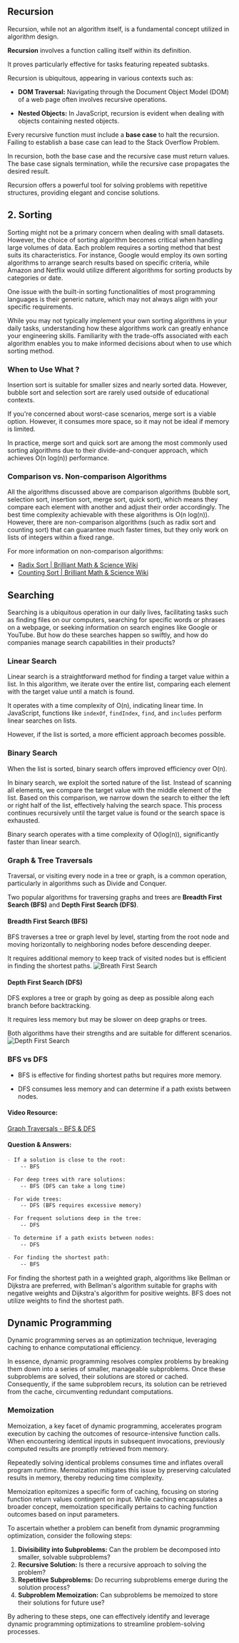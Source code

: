 ## Recursion

Recursion, while not an algorithm itself, is a fundamental concept utilized in algorithm design.

**Recursion** involves a function calling itself within its definition.

It proves particularly effective for tasks featuring repeated subtasks.

Recursion is ubiquitous, appearing in various contexts such as:

- **DOM Traversal:** Navigating through the Document Object Model (DOM) of a web page often involves recursive operations.
  
- **Nested Objects:** In JavaScript, recursion is evident when dealing with objects containing nested objects.

Every recursive function must include a **base case** to halt the recursion. Failing to establish a base case can lead to the Stack Overflow Problem.

In recursion, both the base case and the recursive case must return values. The base case signals termination, while the recursive case propagates the desired result.

Recursion offers a powerful tool for solving problems with repetitive structures, providing elegant and concise solutions.

## 2. Sorting

Sorting might not be a primary concern when dealing with small datasets. However, the choice of sorting algorithm becomes critical when handling large volumes of data. Each problem requires a sorting method that best suits its characteristics. For instance, Google would employ its own sorting algorithms to arrange search results based on specific criteria, while Amazon and Netflix would utilize different algorithms for sorting products by categories or date.

One issue with the built-in sorting functionalities of most programming languages is their generic nature, which may not always align with your specific requirements.

While you may not typically implement your own sorting algorithms in your daily tasks, understanding how these algorithms work can greatly enhance your engineering skills. Familiarity with the trade-offs associated with each algorithm enables you to make informed decisions about when to use which sorting method.

### When to Use What ? 
Insertion sort is suitable for smaller sizes and nearly sorted data. However, bubble sort and selection sort are rarely used outside of educational contexts.

If you're concerned about worst-case scenarios, merge sort is a viable option. However, it consumes more space, so it may not be ideal if memory is limited.

In practice, merge sort and quick sort are among the most commonly used sorting algorithms due to their divide-and-conquer approach, which achieves O(n log(n)) performance.

### Comparison vs. Non-comparison Algorithms

All the algorithms discussed above are comparison algorithms (bubble sort, selection sort, insertion sort, merge sort, quick sort), which means they compare each element with another and adjust their order accordingly. The best time complexity achievable with these algorithms is O(n log(n)). However, there are non-comparison algorithms (such as radix sort and counting sort) that can guarantee much faster times, but they only work on lists of integers within a fixed range.

For more information on non-comparison algorithms:

- [Radix Sort | Brilliant Math & Science Wiki](https://brilliant.org/wiki/radix-sort/)
- [Counting Sort | Brilliant Math & Science Wiki](https://brilliant.org/wiki/counting-sort/)

## Searching

Searching is a ubiquitous operation in our daily lives, facilitating tasks such as finding files on our computers, searching for specific words or phrases on a webpage, or seeking information on search engines like Google or YouTube. But how do these searches happen so swiftly, and how do companies manage search capabilities in their products?

### Linear Search

Linear search is a straightforward method for finding a target value within a list. In this algorithm, we iterate over the entire list, comparing each element with the target value until a match is found.

It operates with a time complexity of O(n), indicating linear time. In JavaScript, functions like `indexOf`, `findIndex`, `find`, and `includes` perform linear searches on lists.

However, if the list is sorted, a more efficient approach becomes possible.

### Binary Search

When the list is sorted, binary search offers improved efficiency over O(n).

In binary search, we exploit the sorted nature of the list. Instead of scanning all elements, we compare the target value with the middle element of the list. Based on this comparison, we narrow down the search to either the left or right half of the list, effectively halving the search space. This process continues recursively until the target value is found or the search space is exhausted.

Binary search operates with a time complexity of O(log(n)), significantly faster than linear search.

### Graph & Tree Traversals

Traversal, or visiting every node in a tree or graph, is a common operation, particularly in algorithms such as Divide and Conquer.

Two popular algorithms for traversing graphs and trees are **Breadth First Search (BFS)** and **Depth First Search (DFS)**.

#### Breadth First Search (BFS)

BFS traverses a tree or graph level by level, starting from the root node and moving horizontally to neighboring nodes before descending deeper.

It requires additional memory to keep track of visited nodes but is efficient in finding the shortest paths.
    ![Breath First Search](imgs/Breadth-first-tree.png)

#### Depth First Search (DFS)

DFS explores a tree or graph by going as deep as possible along each branch before backtracking.

It requires less memory but may be slower on deep graphs or trees.

Both algorithms have their strengths and are suitable for different scenarios.
    ![Depth First Search](imgs/Depth-first-tree.png)

### BFS vs DFS

- BFS is effective for finding shortest paths but requires more memory.
  
- DFS consumes less memory and can determine if a path exists between nodes.

#### Video Resource: 

[Graph Traversals - BFS & DFS](https://www.youtube.com/watch?v=pcKY4hjDrxk)

#### Question & Answers:

```markdown
- If a solution is close to the root:
	-- BFS

- For deep trees with rare solutions:
	-- BFS (DFS can take a long time)

- For wide trees:
	-- DFS (BFS requires excessive memory)

- For frequent solutions deep in the tree:
	-- DFS

- To determine if a path exists between nodes:
	-- DFS

- For finding the shortest path:
	-- BFS
```

For finding the shortest path in a weighted graph, algorithms like Bellman or Dijkstra are preferred, with Bellman's algorithm suitable for graphs with negative weights and Dijkstra's algorithm for positive weights. BFS does not utilize weights to find the shortest path.

## Dynamic Programming

Dynamic programming serves as an optimization technique, leveraging caching to enhance computational efficiency.

In essence, dynamic programming resolves complex problems by breaking them down into a series of smaller, manageable subproblems. Once these subproblems are solved, their solutions are stored or cached. Consequently, if the same subproblem recurs, its solution can be retrieved from the cache, circumventing redundant computations.

### Memoization

Memoization, a key facet of dynamic programming, accelerates program execution by caching the outcomes of resource-intensive function calls. When encountering identical inputs in subsequent invocations, previously computed results are promptly retrieved from memory.

Repeatedly solving identical problems consumes time and inflates overall program runtime. Memoization mitigates this issue by preserving calculated results in memory, thereby reducing time complexity.

Memoization epitomizes a specific form of caching, focusing on storing function return values contingent on input. While caching encapsulates a broader concept, memoization specifically pertains to caching function outcomes based on input parameters.

To ascertain whether a problem can benefit from dynamic programming optimization, consider the following steps:

1. **Divisibility into Subproblems:** Can the problem be decomposed into smaller, solvable subproblems?
2. **Recursive Solution:** Is there a recursive approach to solving the problem?
3. **Repetitive Subproblems:** Do recurring subproblems emerge during the solution process?
4. **Subproblem Memoization:** Can subproblems be memoized to store their solutions for future use?

By adhering to these steps, one can effectively identify and leverage dynamic programming optimizations to streamline problem-solving processes.